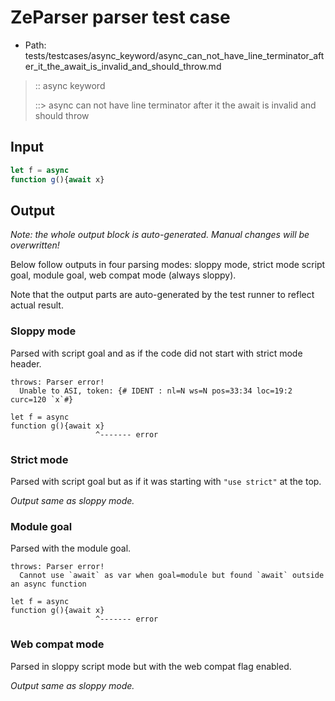# ZeParser parser test case

- Path: tests/testcases/async_keyword/async_can_not_have_line_terminator_after_it_the_await_is_invalid_and_should_throw.md

> :: async keyword
>
> ::> async can not have line terminator after it the await is invalid and should throw

## Input

`````js
let f = async
function g(){await x}
`````

## Output

_Note: the whole output block is auto-generated. Manual changes will be overwritten!_

Below follow outputs in four parsing modes: sloppy mode, strict mode script goal, module goal, web compat mode (always sloppy).

Note that the output parts are auto-generated by the test runner to reflect actual result.

### Sloppy mode

Parsed with script goal and as if the code did not start with strict mode header.

`````
throws: Parser error!
  Unable to ASI, token: {# IDENT : nl=N ws=N pos=33:34 loc=19:2 curc=120 `x`#}

let f = async
function g(){await x}
                   ^------- error
`````

### Strict mode

Parsed with script goal but as if it was starting with `"use strict"` at the top.

_Output same as sloppy mode._

### Module goal

Parsed with the module goal.

`````
throws: Parser error!
  Cannot use `await` as var when goal=module but found `await` outside an async function

let f = async
function g(){await x}
                   ^------- error
`````


### Web compat mode

Parsed in sloppy script mode but with the web compat flag enabled.

_Output same as sloppy mode._

